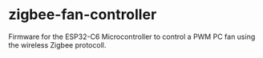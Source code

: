 # zigbee-fan-controller
Firmware for the ESP32-C6 Microcontroller to control a PWM PC fan using the wireless Zigbee protocoll.
